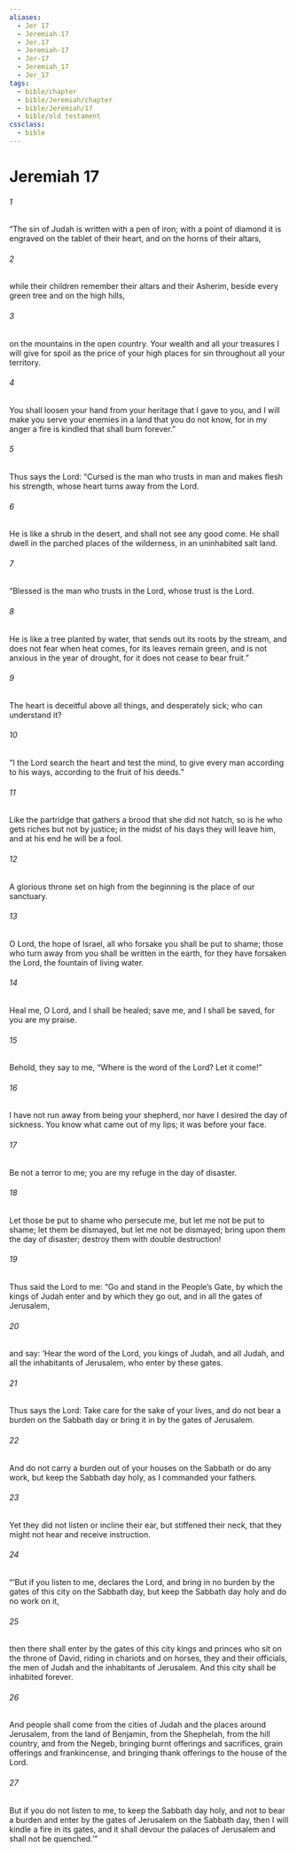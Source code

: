 ```yaml
---
aliases:
  - Jer 17
  - Jeremiah.17
  - Jer.17
  - Jeremiah-17
  - Jer-17
  - Jeremiah_17
  - Jer_17
tags:
  - bible/chapter
  - bible/Jeremiah/chapter
  - bible/Jeremiah/17
  - bible/old testament
cssclass:
  - bible
---
```


# Jeremiah 17

###### 1
“The sin of Judah is written with a pen of iron; with a point of diamond it is engraved on the tablet of their heart, and on the horns of their altars,
###### 2
while their children remember their altars and their Asherim, beside every green tree and on the high hills,
###### 3
on the mountains in the open country. Your wealth and all your treasures I will give for spoil as the price of your high places for sin throughout all your territory.
###### 4
You shall loosen your hand from your heritage that I gave to you, and I will make you serve your enemies in a land that you do not know, for in my anger a fire is kindled that shall burn forever.”
###### 5
Thus says the Lord: “Cursed is the man who trusts in man and makes flesh his strength, whose heart turns away from the Lord.
###### 6
He is like a shrub in the desert,   and shall not see any good come. He shall dwell in the parched places of the wilderness, in an uninhabited salt land.
###### 7
“Blessed is the man who trusts in the Lord,   whose trust is the Lord.
###### 8
He is like a tree planted by water, that sends out its roots by the stream, and does not fear when heat comes, for its leaves remain green, and is not anxious in the year of drought, for it does not cease to bear fruit.”
###### 9
The heart is deceitful above all things, and desperately sick; who can understand it?
###### 10
“I the Lord search the heart   and test the mind,   to give every man according to his ways, according to the fruit of his deeds.”
###### 11
Like the partridge that gathers a brood that she did not hatch, so is he who gets riches but not by justice;   in the midst of his days they will leave him,   and at his end he will be a fool.
###### 12
A glorious throne set on high from the beginning is the place of our sanctuary.
###### 13
O Lord, the hope of Israel,   all who forsake you shall be put to shame; those who turn away from you  shall be written in the earth, for they have forsaken the Lord, the fountain of living water.
###### 14
Heal me, O Lord, and I shall be healed; save me, and I shall be saved, for you are my praise.
###### 15
Behold, they say to me, “Where is the word of the Lord? Let it come!”
###### 16
I have not run away from being your shepherd, nor have I desired the day of sickness.   You know what came out of my lips; it was before your face.
###### 17
Be not a terror to me;   you are my refuge in the day of disaster.
###### 18
Let those be put to shame who persecute me, but let me not be put to shame;   let them be dismayed, but let me not be dismayed;   bring upon them the day of disaster; destroy them with double destruction!
###### 19
Thus said the Lord to me: “Go and stand in the People’s Gate, by which the kings of Judah enter and by which they go out, and in all the gates of Jerusalem,
###### 20
and say: ‘Hear the word of the Lord, you kings of Judah, and all Judah, and all the inhabitants of Jerusalem, who enter by these gates.
###### 21
Thus says the Lord: Take care for the sake of your lives, and do not bear a burden on the Sabbath day or bring it in by the gates of Jerusalem.
###### 22
And do not carry a burden out of your houses on the Sabbath or do any work, but keep the Sabbath day holy, as I commanded your fathers.
###### 23
Yet they did not listen or incline their ear, but stiffened their neck, that they might not hear and receive instruction.
###### 24
“‘But if you listen to me, declares the Lord, and bring in no burden by the gates of this city on the Sabbath day, but keep the Sabbath day holy and do no work on it,
###### 25
then there shall enter by the gates of this city kings and princes who sit on the throne of David, riding in chariots and on horses, they and their officials, the men of Judah and the inhabitants of Jerusalem. And this city shall be inhabited forever.
###### 26
And people shall come from the cities of Judah and the places around Jerusalem, from the land of Benjamin, from the Shephelah, from the hill country, and from the Negeb, bringing burnt offerings and sacrifices, grain offerings and frankincense, and bringing thank offerings to the house of the Lord.
###### 27
But if you do not listen to me, to keep the Sabbath day holy, and not to bear a burden and enter by the gates of Jerusalem on the Sabbath day, then I will kindle a fire in its gates, and it shall devour the palaces of Jerusalem and shall not be quenched.’”


